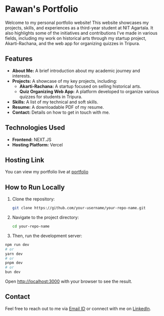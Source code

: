 # Pawan's Portfolio

Welcome to my personal portfolio website! This website showcases my projects, skills, and experiences as a third-year student at NIT Agartala. It also highlights some of the initiatives and contributions I’ve made in various fields, including my work on historical arts through my startup project, Akarti-Rachana, and the web app for organizing quizzes in Tripura.

## Features

- **About Me:** A brief introduction about my academic journey and interests.
- **Projects:** A showcase of my key projects, including:
  - **Akarti-Rachana:** A startup focused on selling historical arts.
  - **Quiz Organizing Web App:** A platform developed to organize various quizzes for students in Tripura.
- **Skills:** A list of my technical and soft skills.
- **Resume:** A downloadable PDF of my resume.
- **Contact:** Details on how to get in touch with me.

## Technologies Used

- **Frontend:** NEXT.JS
- **Hosting Platform:** Vercel

## Hosting Link

You can view my portfolio live at [portfolio](https://portfolio-pawankumarlimbas-projects.vercel.app/)

## How to Run Locally

1. Clone the repository:
   ```bash
   git clone https://github.com/your-username/your-repo-name.git
   ```
2. Navigate to the project directory:
   ```bash
   cd your-repo-name
   ```
3. Then, run the development server:

```bash
npm run dev
# or
yarn dev
# or
pnpm dev
# or
bun dev
```

Open [http://localhost:3000](http://localhost:3000) with your browser to see the result.


## Contact

Feel free to reach out to me via [Email ID](mailto:pawankumarlimba746@gmail.com) or connect with me on [LinkedIn](https://www.linkedin.com/in/pawan-kumar-485903270).


